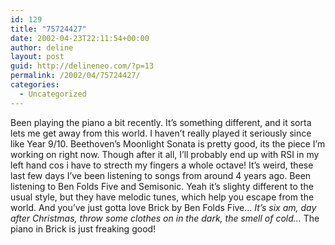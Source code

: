 ```yaml
---
id: 129
title: "75724427"
date: 2002-04-23T22:11:54+00:00
author: deline
layout: post
guid: http://delineneo.com/?p=13
permalink: /2002/04/75724427/
categories:
  - Uncategorized
---
```

Been playing the piano a bit recently. It&#8217;s something different, and it sorta lets me get away from this world. I haven&#8217;t really played it seriously since like Year 9/10. Beethoven&#8217;s Moonlight Sonata is pretty good, its the piece I&#8217;m working on right now. Though after it all, I&#8217;ll probably end up with RSI in my left hand cos i have to strecth my fingers a whole octave! It&#8217;s weird, these last few days I&#8217;ve been listening to songs from around 4 years ago. Been listening to Ben Folds Five and Semisonic. Yeah it&#8217;s slighty different to the usual style, but they have melodic tunes, which help you escape from the world. And you&#8217;ve just gotta love Brick by Ben Folds Five&#8230; _It&#8217;s six am, day after Christmas, throw some clothes on in the dark, the smell of cold&#8230;_ The piano in Brick is just freaking good!